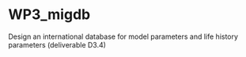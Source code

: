 # WP3_migdb
Design an international database for model parameters and life history parameters  (deliverable D3.4)
